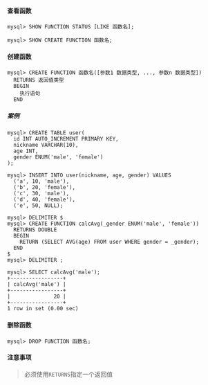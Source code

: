 #### 查看函数

```mysql
mysql> SHOW FUNCTION STATUS [LIKE 函数名];
```

```mysql
mysql> SHOW CREATE FUNCTION 函数名;
```

#### 创建函数

```mysql
mysql> CREATE FUNCTION 函数名([参数1 数据类型, ..., 参数n 数据类型])
  RETURNS 返回值类型
  BEGIN
    执行语句
  END
```

##### 案例

```mysql
mysql> CREATE TABLE user(
  id INT AUTO_INCREMENT PRIMARY KEY,
  nickname VARCHAR(10),
  age INT,
  gender ENUM('male', 'female')
);

mysql> INSERT INTO user(nickname, age, gender) VALUES
  ('a', 10, 'male'),
  ('b', 20, 'female'),
  ('c', 30, 'male'),
  ('d', 40, 'female'),
  ('e', 50, NULL);
```

```mysql
mysql> DELIMITER $
mysql> CREATE FUNCTION calcAvg(_gender ENUM('male', 'female'))
  RETURNS DOUBLE
  BEGIN
    RETURN (SELECT AVG(age) FROM user WHERE gender = _gender);
  END
$
mysql> DELIMITER ;
```

```mysql
mysql> SELECT calcAvg('male');
+-----------------+
| calcAvg('male') |
+-----------------+
|              20 |
+-----------------+
1 row in set (0.00 sec)
```

#### 删除函数

```mysql
mysql> DROP FUNCTION 函数名;
```

#### 注意事项

> 必须使用`RETURNS`指定一个返回值